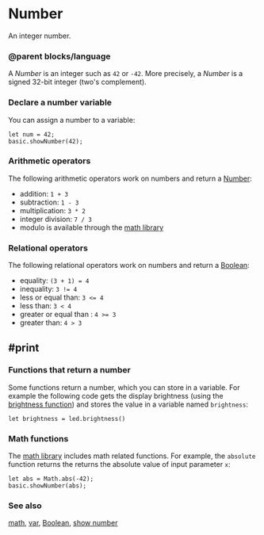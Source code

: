 # Number

An integer number.

### @parent blocks/language

A *Number* is an integer such as `42` or `-42`. More precisely, a *Number* is a signed 32-bit integer (two's complement).

### Declare a number variable

You can assign a number to a variable:

```blocks
let num = 42;
basic.showNumber(42);
```

### Arithmetic operators

The following arithmetic operators work on numbers and return a [Number](/types/number):

*  addition: `1 + 3`
* subtraction: `1 - 3 `
* multiplication: `3 * 2`
* integer division: `7 / 3`
* modulo is available through the [math library](/blocks/math)

### Relational operators

The following relational operators work on numbers and return a [Boolean](/blocks/logic/boolean):

* equality: `(3 + 1) = 4`
* inequality: `3 != 4`
* less or equal than: `3 <= 4`
* less than: `3 < 4`
* greater or equal than : `4 >= 3`
* greater than: `4 > 3`

## #print

### Functions that return a number

Some functions return a number, which you can store in a variable. 
For example the following code gets the display brightness 
(using the [brightness function](/reference/led/brightness)) and stores the value in a variable named `brightness`:

```blocks
let brightness = led.brightness()
```

### Math functions

The [math library](/blocks/math) includes math related functions. 
For example, the `absolute` function returns the returns the absolute value of input parameter `x`:

```blocks
let abs = Math.abs(-42);
basic.showNumber(abs);
```

### See also

[math](/blocks/math), [var](/blocks/variables/var), [Boolean](/blocks/logic/boolean), [show number](/reference/basic/show-number)

